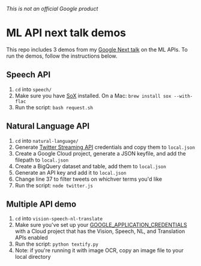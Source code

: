 *This is not an official Google product*

# ML API next talk demos

This repo includes 3 demos from my [Google Next talk](https://youtu.be/w1xNTLH1zlA) on the ML APIs. To run the demos, follow the instructions below.

## Speech API

1. `cd` into `speech/`
2. Make sure you have [SoX](http://sox.sourceforge.net/) installed. On a Mac: `brew install sox --with-flac`
3. Run the script: `bash request.sh`

## Natural Language API

1. `cd` into `natural-language/`
2. Generate [Twitter Streaming API](https://dev.twitter.com/streaming/overview) credentials and copy them to `local.json`
3. Create a Google Cloud project, generate a JSON keyfile, and add the filepath to `local.json`
4. Create a BigQuery dataset and table, add them to `local.json`
5. Generate an API key and add it to `local.json`
6. Change line 37 to filter tweets on whichver terms you'd like
7. Run the script: `node twitter.js`

## Multiple API demo

1. `cd` into `vision-speech-nl-translate`
2. Make sure you've set up your [GOOGLE_APPLICATION_CREDENTIALS](https://developers.google.com/identity/protocols/application-default-credentials) with a Cloud project that has the Vision, Speech, NL, and Translation APIs enabled
3. Run the script: `python textify.py`
4. Note: if you're running it with image OCR, copy an image file to your local directory